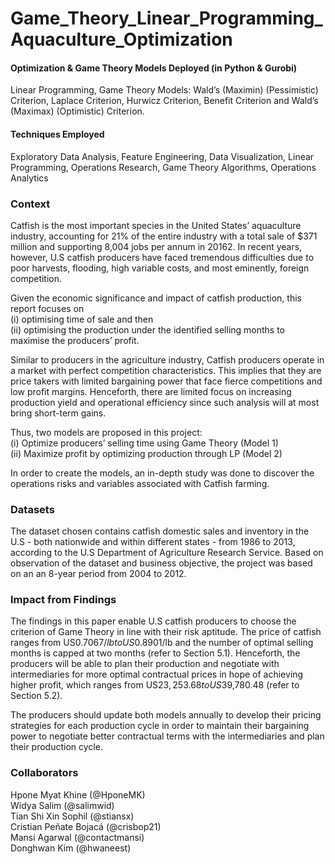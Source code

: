 # Game_Theory_Linear_Programming_Aquaculture_Optimization

#### Optimization & Game Theory Models Deployed (in Python & Gurobi)
Linear Programming, Game Theory Models: Wald’s (Maximin) (Pessimistic) Criterion, Laplace Criterion, Hurwicz Criterion, Benefit Criterion and Wald’s (Maximax) (Optimistic) Criterion.

#### Techniques Employed
Exploratory Data Analysis, Feature Engineering, Data Visualization, Linear Programming, Operations Research, Game Theory Algorithms, Operations Analytics

### Context
Catfish is the most important species in the United States’ aquaculture industry, accounting for 21% of the entire industry with a total sale of $371 million and supporting 8,004 jobs per annum in 20162. In recent years, however, U.S catfish producers have faced tremendous difficulties due to poor harvests, flooding, high variable costs, and most eminently, foreign competition.<br>

Given the economic significance and impact of catfish production, this report focuses on <br>
(i) optimising time of sale and then <br>
(ii) optimising the production under the identified selling months to maximise the producers’ profit. <br>

Similar to producers in the agriculture industry, Catfish producers operate in a market with perfect competition characteristics. This implies that they are price takers with limited bargaining power that face fierce competitions and low profit margins. Henceforth, there are limited focus on increasing production yield and operational efficiency since such analysis will at most bring short-term gains. <br>

Thus, two models are proposed in this project:<br>
(i) Optimize producers’ selling time using Game Theory (Model 1) <br>
(ii) Maximize profit by optimizing production through LP (Model 2) <br>

In order to create the models, an in-depth study was done to discover the operations risks and variables associated with Catfish farming.<br>

### Datasets
The dataset chosen contains catfish domestic sales and inventory in the U.S - both nationwide and within different states - from 1986 to 2013, according to the U.S Department of Agriculture Research Service. Based on observation of the dataset and business objective, the project was based on an an 8-year period from 2004 to 2012. <br>

### Impact from Findings
The findings in this paper enable U.S catfish producers to choose the criterion of Game Theory in line with their risk aptitude. The price of catfish ranges from US$0.7067/lb to US$0.8901/lb and the number of optimal selling months is capped at two months (refer to Section 5.1). Henceforth, the producers will be able to plan their production and negotiate with intermediaries for more optimal contractual prices in hope of achieving higher profit, which ranges from US$23,253.68 to US$39,780.48 (refer to Section 5.2). <br>

The producers should update both models annually to develop their pricing strategies for each production cycle in order to maintain their bargaining power to negotiate better contractual terms with the intermediaries and plan their production cycle. 
<br>
### Collaborators
Hpone Myat Khine (@HponeMK)<br>
Widya Salim (@salimwid)<br>
Tian Shi Xin Sophil (@stiansx)<br>
Cristian Peñate Bojacá (@crisbop21)<br>
Mansi Agarwal (@contactmansi)<br>
Donghwan Kim (@hwaneest)
